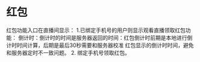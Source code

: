 # 红包
   红包功能入口在直播间显示：
   1.已绑定手机号的用户则显示观看直播领取红包功能：
     倒计时：倒计时的时间是服务器返回的时间：红包倒计时前期是本地进行倒计时时间计算，后期是最后30秒需要和服务器校准
     红包显示的倒计时时间，避免和服务器定时不一致问题。
   2. 绑定手机号领取红包。